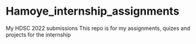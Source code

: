 # Hamoye_internship_assignments
My HDSC 2022 submissions
This repo is for my assignments, quizes and projects for the internship
